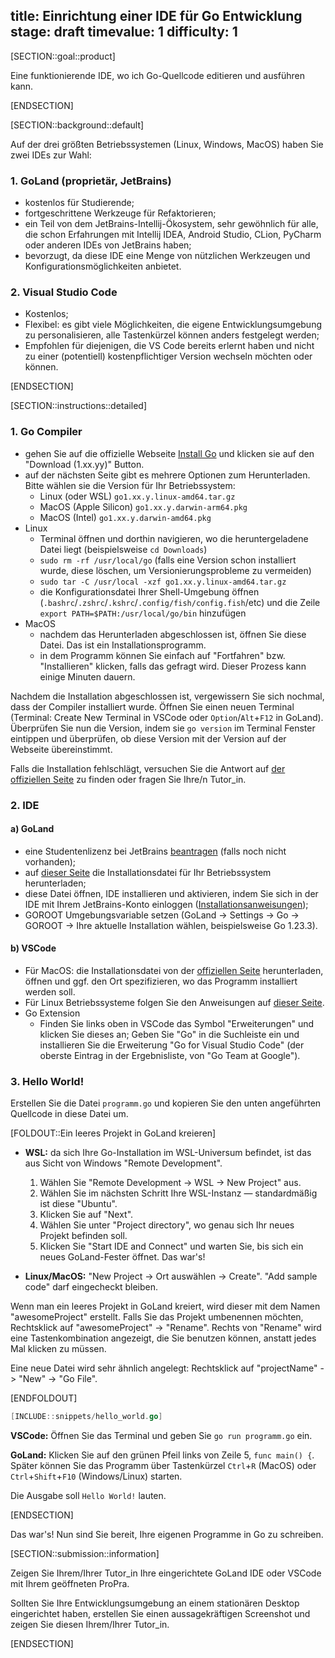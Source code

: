 title: Einrichtung einer IDE für Go Entwicklung
stage: draft
timevalue: 1
difficulty: 1
---

[SECTION::goal::product]

Eine funktionierende IDE, wo ich Go-Quellcode editieren und ausführen kann.

[ENDSECTION]

[SECTION::background::default]

Auf der drei größten Betriebssystemen (Linux, Windows, MacOS) haben Sie zwei IDEs zur Wahl:

### 1. GoLand (proprietär, JetBrains)  
- kostenlos für Studierende;
- fortgeschrittene Werkzeuge für Refaktorieren;
- ein Teil von dem JetBrains-Intellij-Ökosystem, sehr gewöhnlich für alle, die schon Erfahrungen mit Intellij IDEA, Android Studio, CLion, PyCharm oder anderen IDEs von JetBrains haben;
- bevorzugt, da diese IDE eine Menge von nützlichen Werkzeugen und Konfigurationsmöglichkeiten anbietet.

### 2. Visual Studio Code  
- Kostenlos;
- Flexibel: es gibt viele Möglichkeiten, die eigene Entwicklungsumgebung zu personalisieren, alle Tastenkürzel können anders festgelegt werden;
- Empfohlen für diejenigen, die VS Code bereits erlernt haben und nicht zu einer (potentiell) kostenpflichtiger Version wechseln möchten oder können.

[ENDSECTION]

[SECTION::instructions::detailed]

### 1. Go Compiler
* gehen Sie auf die offizielle Webseite [Install Go](https://go.dev/doc/install) und klicken sie auf den "Download (1.xx.yy)" Button.
* auf der nächsten Seite gibt es mehrere Optionen zum Herunterladen. Bitte wählen sie die Version für Ihr Betriebssystem:
    - Linux (oder WSL) `go1.xx.y.linux-amd64.tar.gz`
    - MacOS (Apple Silicon) `go1.xx.y.darwin-arm64.pkg`
    - MacOS (Intel) `go1.xx.y.darwin-amd64.pkg`
* Linux
    - Terminal öffnen und dorthin navigieren, wo die heruntergeladene Datei liegt (beispielsweise `cd Downloads`)
    - `sudo rm -rf /usr/local/go` (falls eine Version schon installiert wurde, diese löschen, um Versionierungsprobleme zu vermeiden)
    - `sudo tar -C /usr/local -xzf go1.xx.y.linux-amd64.tar.gz`
    - die Konfigurationsdatei Ihrer Shell-Umgebung öffnen (`.bashrc`/`.zshrc`/`.kshrc`/`.config/fish/config.fish`/etc) und die Zeile `export PATH=$PATH:/usr/local/go/bin` hinzufügen
* MacOS
    - nachdem das Herunterladen abgeschlossen ist, öffnen Sie diese Datei. Das ist ein Installationsprogramm.
    - in dem Programm können Sie einfach auf "Fortfahren" bzw. "Installieren" klicken, falls das gefragt wird. Dieser Prozess kann einige Minuten dauern.

Nachdem die Installation abgeschlossen ist, vergewissern Sie sich nochmal, dass der Compiler installiert wurde. 
Öffnen Sie einen neuen Terminal (Terminal: Create New Terminal in VSCode oder `Option`/`Alt`+`F12` in GoLand). 
Überprüfen Sie nun die Version, indem sie `go version` im Terminal Fenster eintippen und überprüfen, ob diese Version mit der Version auf der Webseite übereinstimmt.

Falls die Installation fehlschlägt, versuchen Sie die Antwort auf [der offiziellen Seite](https://go.dev/doc/install) zu finden oder fragen Sie Ihre/n Tutor_in.

### 2. IDE

#### a) GoLand
* eine Studentenlizenz bei JetBrains [beantragen](https://www.jetbrains.com/community/education/#students) (falls noch nicht vorhanden);
* auf [dieser Seite](https://www.jetbrains.com/go/) die Installationsdatei für Ihr Betriebssystem herunterladen;
* diese Datei öffnen, IDE installieren und aktivieren, indem Sie sich in der IDE mit Ihrem JetBrains-Konto einloggen ([Installationsanweisungen](https://www.jetbrains.com/help/go/installation-guide.html));
* GOROOT Umgebungsvariable setzen (GoLand -> Settings -> Go -> GOROOT -> Ihre aktuelle Installation wählen, beispielsweise Go 1.23.3).

#### b) VSCode
* Für MacOS: die Installationsdatei von der [offiziellen Seite](https://code.visualstudio.com/) herunterladen, öffnen und ggf. den Ort spezifizieren, wo das Programm installiert werden soll.
* Für Linux Betriebssysteme folgen Sie den Anweisungen auf [dieser Seite](https://code.visualstudio.com/docs/setup/linux).
* Go Extension
    - Finden Sie links oben in VSCode das Symbol "Erweiterungen" und klicken Sie dieses an;
      Geben Sie "Go" in die Suchleiste ein und installieren Sie die Erweiterung "Go for Visual Studio Code" (der oberste Eintrag in der Ergebnisliste, von "Go Team at Google"). 

### 3. Hello World!
Erstellen Sie die Datei `programm.go` und kopieren Sie den unten angeführten Quellcode in diese Datei um.

[FOLDOUT::Ein leeres Projekt in GoLand kreieren]

* **WSL:** da sich Ihre Go-Installation im WSL-Universum befindet, ist das aus Sicht von Windows "Remote Development".
    1. Wählen Sie "Remote Development -> WSL -> New Project" aus.
    2. Wählen Sie im nächsten Schritt Ihre WSL-Instanz — standardmäßig ist diese "Ubuntu".
    3. Klicken Sie auf "Next".
    4. Wählen Sie unter "Project directory", wo genau sich Ihr neues Projekt befinden soll.
    5. Klicken Sie "Start IDE and Connect" und warten Sie, bis sich ein neues GoLand-Fester öffnet. Das war's!

* **Linux/MacOS:** "New Project -> Ort auswählen -> Create". "Add sample code" darf eingecheckt bleiben. 

Wenn man ein leeres Projekt in GoLand kreiert, wird dieser mit dem Namen "awesomeProject" erstellt.
Falls Sie das Projekt umbenennen möchten, Rechtsklick auf "awesomeProject" -> "Rename".
Rechts von "Rename" wird eine Tastenkombination angezeigt, die Sie benutzen können, anstatt jedes Mal klicken zu müssen.

Eine neue Datei wird sehr ähnlich angelegt: Rechtsklick auf "projectName" -> "New" -> "Go File".

[ENDFOLDOUT]


```go
[INCLUDE::snippets/hello_world.go]
```

**VSCode:** Öffnen Sie das Terminal und geben Sie `go run programm.go` ein. 

**GoLand:** Klicken Sie auf den grünen Pfeil links von Zeile 5, `func main() {`. 
Später können Sie das Programm über Tastenkürzel `Ctrl`+`R` (MacOS) oder `Ctrl`+`Shift`+`F10` (Windows/Linux) starten.

Die Ausgabe soll `Hello World!` lauten.

[ENDSECTION]

Das war's! Nun sind Sie bereit, Ihre eigenen Programme in Go zu schreiben.

[SECTION::submission::information]

Zeigen Sie Ihrem/Ihrer Tutor_in Ihre eingerichtete GoLand IDE oder VSCode mit Ihrem geöffneten ProPra.

Sollten Sie Ihre Entwicklungsumgebung an einem stationären Desktop eingerichtet haben, erstellen Sie einen aussagekräftigen Screenshot und zeigen Sie diesen Ihrem/Ihrer Tutor_in.

[ENDSECTION]
